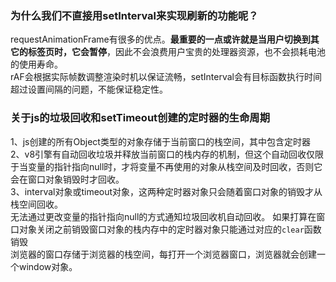 ### 为什么我们不直接用setInterval来实现刷新的功能呢？
requestAnimationFrame有很多的优点。**最重要的一点或许就是当用户切换到其它的标签页时，它会暂停**，因此不会浪费用户宝贵的处理器资源，也不会损耗电池的使用寿命。  
rAF会根据实际帧数调整渲染时机以保证流畅，setInterval会有目标函数执行时间超过设置间隔的问题，不能保证稳定性。

### 关于js的垃圾回收和setTimeout创建的定时器的生命周期
1、js创建的所有Object类型的对象存储于当前窗口的栈空间，其中包含定时器  
2、v8引擎有自动回收垃圾并释放当前窗口的栈内存的机制，但这个自动回收仅限于当变量的指针指向null时，才将变量不再使用的对象从栈空间及时回收，否则它会在窗口对象销毁时才回收。  
3、interval对象或timeout对象，这两种定时器对象只会随着窗口对象的销毁才从栈空间回收。  
无法通过更改变量的指针指向null的方式通知垃圾回收机自动回收。
如果打算在窗口对象关闭之前销毁窗口对象的栈内存中的定时器对象只能通过对应的`clear`函数销毁  
浏览器的窗口存储于浏览器的栈空间，每打开一个浏览器窗口，浏览器就会创建一个window对象。